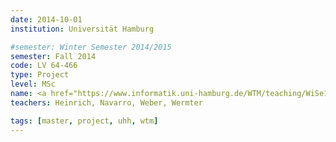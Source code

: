 ```yaml
---
date: 2014-10-01
institution: Universität Hamburg

#semester: Winter Semester 2014/2015
semester: Fall 2014
code: LV 64-466
type: Project
level: MSc
name: <a href="https://www.informatik.uni-hamburg.de/WTM/teaching/WiSe14_HumanRobotInteraction_Pj.shtml" title="Details" target="_blank">Human-Robot Interaction</a>
teachers: Heinrich, Navarro, Weber, Wermter

tags: [master, project, uhh, wtm]
---
```

